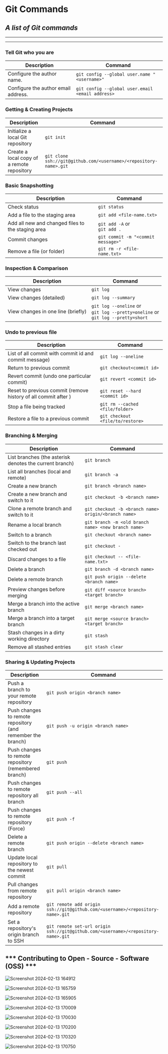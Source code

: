 Git Commands
============

_A list of Git commands_
--

___
___

### Tell Git who you are

| Description | Command |
| ------- | ----------- |
| Configure the author name.|`git config --global user.name "<username>"`|
| Configure the author email address.|`git config --global user.email <email address>`|


### Getting & Creating Projects

| Description | Command  |
| ------- | ----------- |
| Initialize a local Git repository | `git init` |
| Create a local copy of a remote repository | `git clone ssh://git@github.com/<username>/<repository-name>.git` |


### Basic Snapshotting

| Description | Command |
| ------- | ----------- |
| Check status | `git status` |
| Add a file to the staging area | `git add <file-name.txt>` |
| Add all new and changed files to the staging area | `git add -A` or <br> `git add .` |
| Commit changes | `git commit -m "<commit message>"` |
| Remove a file (or folder) | `git rm -r <file-name.txt>` |



### Inspection & Comparison

| Description | Command |
| ------- | ----------- |
| View changes | `git log` |
| View changes (detailed) | `git log --summary` |
| View changes in one line (briefly) | `git log --oneline` or <br> `git log --pretty=oneline` or<br> `git log --pretty=short` |



### Undo to previous file

| Description | Command |
| ------- | ----------- |
| List of all commit with commit id and commit message) | `git log --oneline` |
| Return to previous commit <commit id> | `git checkout<commit id>` |
| Revert commit <commit id> (undo one particular commit) | `git revert <commit id>` |
| Reset to previous commit <commit id> (remove history of all commit after <commit id> ) | `git reset --hard <commit id>`|
| Stop a file being tracked | `git rm --cached <file/folder>` |
| Restore a file to a previous commit| `git checkout <file/to/restore>` |



### Branching & Merging

| Description | Command |
| ------- | ----------- |
| List branches (the asterisk denotes the current branch) | `git branch` |
| List all branches (local and remote) | `git branch -a` |
| Create a new branch | `git branch <branch name>` |
| Create a new branch and switch to it | `git checkout -b <branch name>` |
| Clone a remote branch and switch to it | `git checkout -b <branch name> origin/<branch name>` |
| Rename a local branch | `git branch -m <old branch name> <new branch name>` |
| Switch to a branch | `git checkout <branch name>` |
| Switch to the branch last checked out | `git checkout -` |
| Discard changes to a file | `git checkout -- <file-name.txt>` |
| Delete a branch | `git branch -d <branch name>` |
| Delete a remote branch | `git push origin --delete <branch name>` |
| Preview changes before merging | `git diff <source branch>  <target branch>` |
| Merge a branch into the active branch | `git merge <branch name>` |
| Merge a branch into a target branch | `git merge <source branch> <target branch>` |
| Stash changes in a dirty working directory | `git stash` |
| Remove all stashed entries | `git stash clear` |


### Sharing & Updating Projects

| Description | Command |
| ------- | ----------- |
| Push a branch to your remote repository | `git push origin <branch name>` |
| Push changes to remote repository (and remember the branch) | `git push -u origin <branch name>` |
| Push changes to remote repository (remembered branch) | `git push` |
| Push changes to remote repository all branch | `git push --all` |
| Push changes to remote repository (Force) | `git push -f` |
| Delete a remote branch | `git push origin --delete <branch name>` |
| Update local repository to the newest commit | `git pull` |
| Pull changes from remote repository | `git pull origin <branch name>` |
| Add a remote repository | `git remote add origin ssh://git@github.com/<username>/<repository-name>.git` |
| Set a repository's origin branch to SSH | `git remote set-url origin ssh://git@github.com/<username>/<repository-name>.git` |



## *** Contributing to Open - Source - Software (OSS) ***

![Screenshot 2024-02-13 164912](https://github.com/Mrakheen/Git-Commands/assets/53326887/ab670d0f-7e79-416f-8b03-eee42eb0f2cb)

![Screenshot 2024-02-13 165759](https://github.com/Mrakheen/Git-Commands/assets/53326887/b12c1217-450a-413c-b2b3-4bd9d3d34b9e)

![Screenshot 2024-02-13 165905](https://github.com/Mrakheen/Git-Commands/assets/53326887/6fac04ae-2b34-4cc2-afbb-44d68fbb861f)

![Screenshot 2024-02-13 170009](https://github.com/Mrakheen/Git-Commands/assets/53326887/46066258-f01a-4fff-91da-befd60210d2a)

![Screenshot 2024-02-13 170030](https://github.com/Mrakheen/Git-Commands/assets/53326887/8cefe0ff-ec31-4d3f-91ed-0c57a88aa19a)

![Screenshot 2024-02-13 170200](https://github.com/Mrakheen/Git-Commands/assets/53326887/03cb8922-713f-4914-abab-a92d4416e1c7)

![Screenshot 2024-02-13 170320](https://github.com/Mrakheen/Git-Commands/assets/53326887/53b5b64e-3699-4e24-8d12-888b79811408)

![Screenshot 2024-02-13 170750](https://github.com/Mrakheen/Git-Commands/assets/53326887/774f163c-ce82-4730-a7f9-25c71e790f6c)
